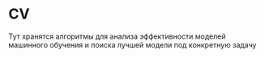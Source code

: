 # CV
  Тут хранятся алгоритмы для анализа эффективности моделей машинного обучения и поиска лучшей модели под конкретную задачу
